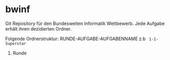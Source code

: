 # bwinf
Git Repository für den Bundesweiten Informatik Wettbewerb. Jede Aufgabe erhält ihren dezidierten Ordner.

Folgende Ordnerstruktur: RUNDE-AUFGABE-AUFGABENNAME  z.b ``` 1-1-Superstar```

1. Runde